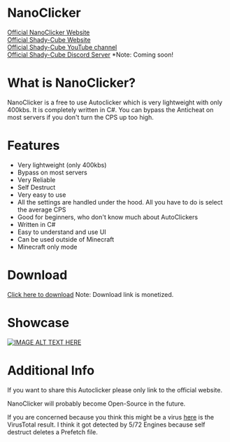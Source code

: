 # NanoClicker
[Official NanoClicker Website](https://shady-cube.github.io/NanoClicker/)  
[Official Shady-Cube Website](https://shady-cube.github.io/Official-Shady-Cube-Website/)  
[Official Shady-Cube YouTube channel](https://www.youtube.com/channel/UC9EDLhh6ePIDCxXG0HKR0zw)  
[Official Shady-Cube Discord Server](https://shady-cube.github.io/About/) *Note: Coming soon!  

# What is NanoClicker?
NanoClicker is a free to use Autoclicker which is very lightweight with only 400kbs. It is completely written in C#. You can bypass the Anticheat on most servers if you don't turn the CPS up too high.

# Features
+ Very lightweight (only 400kbs)
+ Bypass on most servers
+ Very Reliable
+ Self Destruct
+ Very easy to use
+ All the settings are handled under the hood. All you have to do is select the average CPS
+ Good for beginners, who don't know much about AutoClickers
+ Written in C#
+ Easy to understand and use UI
+ Can be used outside of Minecraft
+ Minecraft only mode

# Download

[Click here to download](https://www.file-upload.com/zrjh4et0oc85)
Note: Download link is monetized.

# Showcase
[![IMAGE ALT TEXT HERE](https://img.youtube.com/vi/SA1KdC5wdxs/maxresdefault.jpg)](https://www.youtube.com/watch?v=SA1KdC5wdxs)

# Additional Info
If you want to share this Autoclicker please only link to the official website.

NanoClicker will probably become Open-Source in the future.

If you are concerned because you think this might be a virus [here](https://www.virustotal.com/gui/file/cd3428948e99eaff7f35f2fa80d7ac1b4c0540234f35cfd7c765eb9fd3fb4fa4/detection) is the VirusTotal result. I think it got detected by 5/72 Engines because self destruct deletes a Prefetch file.
